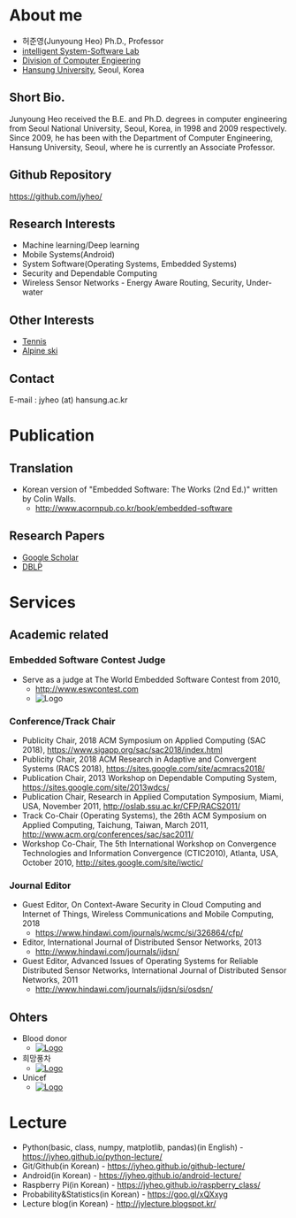 # About me

* 허준영(Junyoung Heo) Ph.D., Professor
* [intelligent System-Software Lab](https://isyslab.github.io)
* [Division of Computer Engieering](http://cse.hansung.ac.kr)
* [Hansung University](http://www.hansung.ac.kr), Seoul, Korea


## Short Bio.

Junyoung Heo received the B.E. and Ph.D. degrees in computer engineering from Seoul National University, Seoul, Korea, in 1998 and 2009 respectively. Since 2009, he has been with the Department of Computer Engineering, Hansung University, Seoul, where he is currently an Associate Professor. 

## Github Repository
<https://github.com/jyheo/>


## Research Interests
* Machine learning/Deep learning
* Mobile Systems(Android)
* System Software(Operating Systems, Embedded Systems)
* Security and Dependable Computing
* Wireless Sensor Networks - Energy Aware Routing, Security, Under-water

## Other Interests
* [Tennis](http://en.wikipedia.org/wiki/Tennis)
* [Alpine ski](http://en.wikipedia.org/wiki/Alpine_ski)

## Contact
E-mail : jyheo (at) hansung.ac.kr

# Publication
## Translation
* Korean version of "Embedded Software: The Works (2nd Ed.)" written by Colin Walls.
    - <http://www.acornpub.co.kr/book/embedded-software>

## Research Papers
* [Google Scholar](https://scholar.google.co.kr/citations?hl=ko&user=Y8F-9OwAAAAJ&view_op=list_works&sortby=pubdate)
* [DBLP](http://www.informatik.uni-trier.de/~ley/pers/hd/h/Heo:Junyoung.html)


# Services

## Academic related
### Embedded Software Contest Judge
* Serve as a judge at The World Embedded Software Contest from 2010, 
    - <http://www.eswcontest.com>
    - ![Logo](http://www.eswcontest.com/images/common/logo.png)

### Conference/Track Chair
* Publicity Chair, 2018 ACM Symposium on Applied Computing (SAC 2018), <https://www.sigapp.org/sac/sac2018/index.html>
* Publicity Chair, 2018 ACM Research in Adaptive and Convergent Systems (RACS 2018), <https://sites.google.com/site/acmracs2018/>
* Publication Chair, 2013 Workshop on Dependable Computing System, <https://sites.google.com/site/2013wdcs/>
* Publication Chair, Research in Applied Computation Symposium, Miami, USA, November 2011, <http://oslab.ssu.ac.kr/CFP/RACS2011/>
* Track Co-Chair (Operating Systems), the 26th ACM Symposium on Applied Computing, Taichung, Taiwan, March 2011, <http://www.acm.org/conferences/sac/sac2011/>
* Workshop Co-Chair, The 5th International Workshop on Convergence Technologies and Information Convergence (CTIC2010), Atlanta, USA, October 2010, <http://sites.google.com/site/iwctic/>

### Journal Editor
* Guest Editor, On Context-Aware Security in Cloud Computing and Internet of Things, Wireless Communications and Mobile Computing, 2018
    - <https://www.hindawi.com/journals/wcmc/si/326864/cfp/>
* Editor, International Journal of Distributed Sensor Networks, 2013
    - <http://www.hindawi.com/journals/ijdsn/>
* Guest Editor, Advanced Issues of Operating Systems for Reliable Distributed Sensor Networks, International Journal of Distributed Sensor Networks, 2011
    - <http://www.hindawi.com/journals/ijdsn/si/osdsn/>

## Ohters
* Blood donor  
    - [![Logo](http://www.bloodinfo.net/images/include/ci.png)](http://www.bloodinfo.net/main.do)
* 희망풍차
    - [![Logo](https://www.redcross.or.kr/voluntary/images/cont_support_logo.jpg)](https://www.redcross.or.kr/voluntary/windmill_introduce.jsp)
* Unicef
    - [![Logo](http://www.unicef.or.kr/images/team/logo_bl.png)](https://www.unicef.org/)


# Lecture
* Python(basic, class, numpy, matplotlib, pandas)(in English) - <https://jyheo.github.io/python-lecture/>
* Git/Github(in Korean) - <https://jyheo.github.io/github-lecture/>
* Android(in Korean) - <https://jyheo.github.io/android-lecture/>
* Raspberry Pi(in Korean) - <https://jyheo.github.io/raspberry_class/>
* Probability&Statistics(in Korean) - <https://goo.gl/xQXxyg>
* Lecture blog(in Korean) - <http://jylecture.blogspot.kr/>

